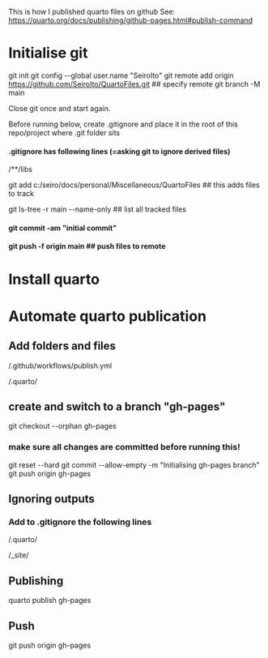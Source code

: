 This is how I published quarto files on github
See: https://quarto.org/docs/publishing/github-pages.html#publish-command


# Initialise git
git init
git config --global user.name "SeiroIto"
git remote add origin https://github.com/SeiroIto/QuartoFiles.git  ## specify remote
git branch -M main

Close git once and start again. 

Before running below, create .gitignore and place it in the root of this repo/project where .git folder sits
#### .gitignore has following lines (=asking git to ignore derived files)

/**/libs


git add c:/seiro/docs/personal/Miscellaneous/QuartoFiles   ## this adds files to track

git ls-tree -r main --name-only ## list all tracked files

#### git commit -am "initial commit"
#### git push -f origin main  ## push files to remote


# Install quarto


# Automate quarto publication

## Add folders and files

/.github/workflows/publish.yml

/.quarto/

## create and switch to a branch "gh-pages"
git checkout --orphan gh-pages 
### make sure all changes are committed before running this!
git reset --hard 
git commit --allow-empty -m "Initialising gh-pages branch"
git push origin gh-pages

## Ignoring outputs

### Add to .gitignore the following lines

/.quarto/  

/_site/  

## Publishing

quarto publish gh-pages

## Push

git push origin gh-pages

